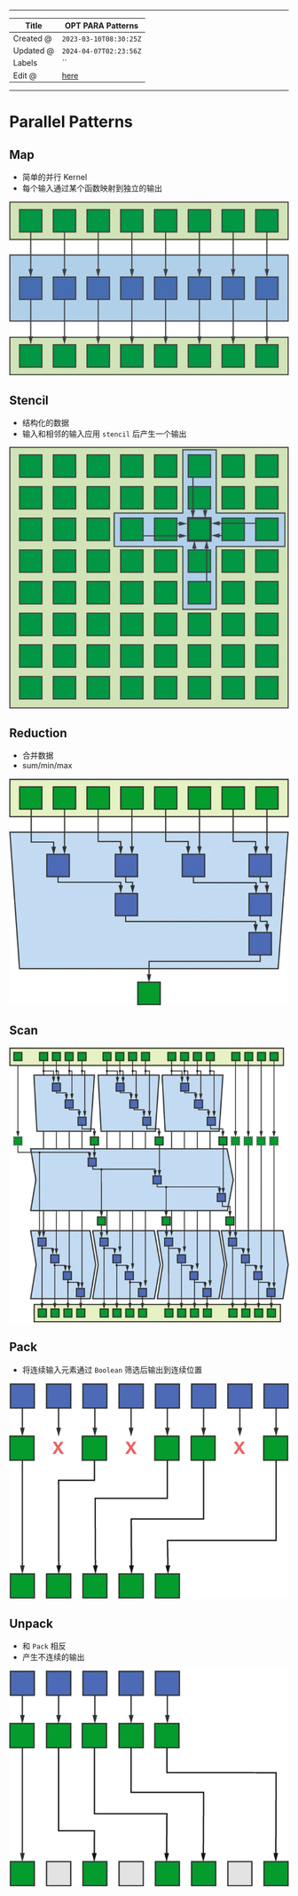 -----

| Title     | OPT PARA Patterns                                 |
| --------- | ------------------------------------------------- |
| Created @ | `2023-03-10T08:30:25Z`                            |
| Updated @ | `2024-04-07T02:23:56Z`                            |
| Labels    | \`\`                                              |
| Edit @    | [here](https://github.com/junxnone/opt/issues/14) |

-----

# Parallel Patterns

## Map

  - 简单的并行 Kernel
  - 每个输入通过某个函数映射到独立的输出

![image](media/5b9a64f4ced3ba51a4f60623d02a068f0059dd51.png)

## Stencil

  - 结构化的数据
  - 输入和相邻的输入应用 `stencil` 后产生一个输出

![image](media/0d4b90ba0088790d88a56efb989471b2870e165a.png)

## Reduction

  - 合并数据
  - sum/min/max

![image](media/2041c2e78ffe58c98b55f6ff95494984e79b6279.png)

## Scan

![image](media/245799936c644a36f3b0e159e9a1ad9d65df9195.png)

## Pack

  - 将连续输入元素通过 `Boolean` 筛选后输出到连续位置

![image](media/1657807a64e26efef29b09e55c93d34ed0c69489.png)

## Unpack

  - 和 `Pack` 相反
  - 产生不连续的输出

![image](media/a3619655b34dd6950364350b16d4e061b6872256.png)
